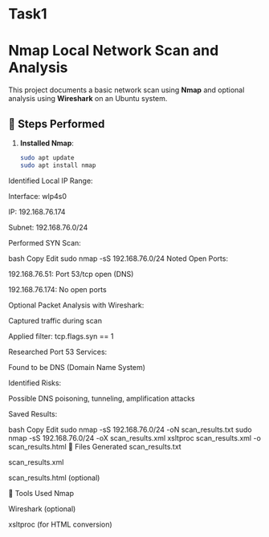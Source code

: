 # Task1
# Nmap Local Network Scan and Analysis

This project documents a basic network scan using **Nmap** and optional analysis using **Wireshark** on an Ubuntu system.

## 🔧 Steps Performed

1. **Installed Nmap**:
   ```bash
   sudo apt update
   sudo apt install nmap
Identified Local IP Range:

Interface: wlp4s0

IP: 192.168.76.174

Subnet: 192.168.76.0/24

Performed SYN Scan:

bash
Copy
Edit
sudo nmap -sS 192.168.76.0/24
Noted Open Ports:

192.168.76.51: Port 53/tcp open (DNS)

192.168.76.174: No open ports

Optional Packet Analysis with Wireshark:

Captured traffic during scan

Applied filter: tcp.flags.syn == 1

Researched Port 53 Services:

Found to be DNS (Domain Name System)

Identified Risks:

Possible DNS poisoning, tunneling, amplification attacks

Saved Results:

bash
Copy
Edit
sudo nmap -sS 192.168.76.0/24 -oN scan_results.txt
sudo nmap -sS 192.168.76.0/24 -oX scan_results.xml
xsltproc scan_results.xml -o scan_results.html
📂 Files Generated
scan_results.txt

scan_results.xml

scan_results.html (optional)

📌 Tools Used
Nmap

Wireshark (optional)

xsltproc (for HTML conversion)
